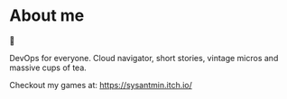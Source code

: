 
# About me

:wave:

DevOps for everyone. Cloud navigator, short stories, vintage micros and massive cups of tea.

Checkout my games at:
https://sysantmin.itch.io/
